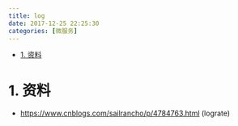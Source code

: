 ```yaml
---
title: log
date: 2017-12-25 22:25:30
categories: [微服务]
---
```



<!-- TOC -->

- [1. 资料](#1-资料)

<!-- /TOC -->

<a id="markdown-1-资料" name="1-资料"></a>
# 1. 资料

* https://www.cnblogs.com/sailrancho/p/4784763.html (lograte)
